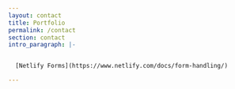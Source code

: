 ```yaml
---
layout: contact
title: Portfolio
permalink: /contact
section: contact
intro_paragraph: |-


  [Netlify Forms](https://www.netlify.com/docs/form-handling/)

---
```

